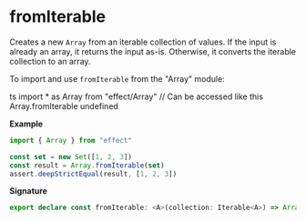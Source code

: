 # fromIterable

Creates a new `Array` from an iterable collection of values.
If the input is already an array, it returns the input as-is.
Otherwise, it converts the iterable collection to an array.

To import and use `fromIterable` from the "Array" module:

ts
import \* as Array from "effect/Array"
// Can be accessed like this
Array.fromIterable
undefined

**Example**

```ts
import { Array } from "effect"

const set = new Set([1, 2, 3])
const result = Array.fromIterable(set)
assert.deepStrictEqual(result, [1, 2, 3])
```

**Signature**

```ts
export declare const fromIterable: <A>(collection: Iterable<A>) => Array<A>
```

